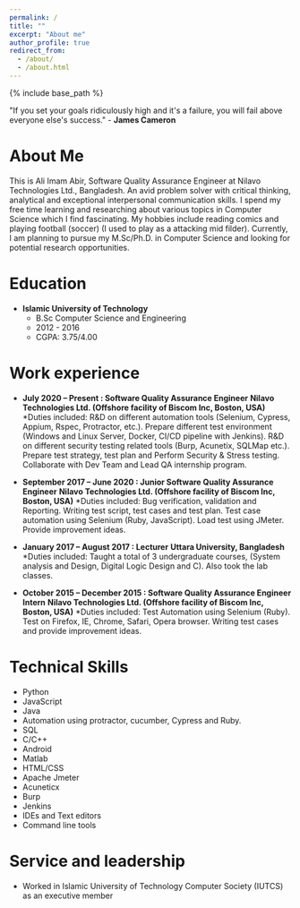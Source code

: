 ```yaml
---
permalink: /
title: ""
excerpt: "About me"
author_profile: true
redirect_from: 
  - /about/
  - /about.html
---
```

{% include base_path %}

"If you set your goals ridiculously high and it's a failure, you will fail above everyone else's success." - **James Cameron**

About Me
======
This is Ali Imam Abir, Software Quality Assurance Engineer at Nilavo Technologies Ltd., Bangladesh. An avid problem solver with critical thinking, analytical and exceptional interpersonal communication skills. I spend my free time learning and researching about various topics in Computer Science which I find fascinating. My hobbies include reading comics and playing football (soccer) (I used to play as a attacking mid filder). Currently, I am planning to pursue my M.Sc/Ph.D. in Computer Science and looking for potential research opportunities.



Education
======
* **Islamic University of Technology**
  * B.Sc Computer Science and Engineering
  * 2012 - 2016
  * CGPA: 3.75/4.00

Work experience
======
* **July 2020 – Present : Software Quality Assurance Engineer**
  **Nilavo Technologies Ltd. (Offshore facility of Biscom Inc, Boston, USA)**
  *Duties included: R&D on different automation tools (Selenium, Cypress, Appium, Rspec, Protractor, etc.). Prepare different test environment (Windows and Linux Server, Docker, CI/CD pipeline with Jenkins). R&D on different security testing related tools (Burp, Acunetix, SQLMap etc.). Prepare test strategy, test plan and Perform Security & Stress testing. Collaborate with Dev Team and Lead QA internship program.
  
* **September 2017 – June 2020 : Junior Software Quality Assurance Engineer**
    **Nilavo Technologies Ltd. (Offshore facility of Biscom Inc, Boston, USA)**
   *Duties included: Bug verification, validation and Reporting. Writing test script, test cases and test plan. Test case automation using Selenium (Ruby, JavaScript). Load test using JMeter. Provide improvement ideas. 

* **January 2017 – August 2017 : Lecturer**
 **Uttara University, Bangladesh**
 *Duties included: Taught a total of 3 undergraduate courses, (System analysis and Design, Digital Logic Design and C). Also took the lab classes. 
 
* **October 2015 – December 2015 : Software Quality Assurance Engineer Intern**
  **Nilavo Technologies Ltd. (Offshore facility of Biscom Inc, Boston, USA)**
  *Duties included: Test Automation using Selenium (Ruby). Test on Firefox, IE, Chrome, Safari, Opera browser. Writing test cases and provide improvement ideas.
  
Technical Skills
======

* Python
* JavaScript
* Java
* Automation using protractor, cucumber, Cypress and Ruby.
* SQL
* C/C++
* Android
* Matlab
* HTML/CSS
* Apache Jmeter
* Acuneticx
* Burp
* Jenkins
* IDEs and Text editors
* Command line tools

    
Service and leadership
======
* Worked in Islamic University of Technology Computer Society (IUTCS) as an executive member
